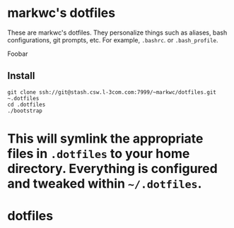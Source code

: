markwc's dotfiles
===============

These are markwc's dotfiles. They personalize things such as aliases, bash
configurations, git prompts, etc. For example, `.bashrc`. or `.bash_profile`.

Foobar

Install
-------

    git clone ssh://git@stash.csw.l-3com.com:7999/~markwc/dotfiles.git ~.dotfiles
    cd .dotfiles
    ./bootstrap

This will symlink the appropriate files in `.dotfiles` to your home directory.
Everything is configured and tweaked within `~/.dotfiles`.
=======
dotfiles
========
